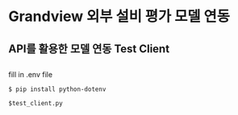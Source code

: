 # Grandview 외부 설비 평가 모델 연동


## API를 활용한 모델 연동 Test Client
##
fill in .env file

```
$ pip install python-dotenv
```

```
$test_client.py
```